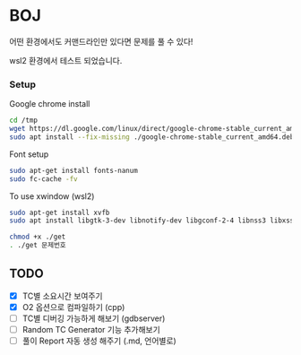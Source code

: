 # BOJ

어떤 환경에서도 커맨드라인만 있다면 문제를 풀 수 있다!

wsl2 환경에서 테스트 되었습니다.


### Setup

Google chrome install

```bash
cd /tmp
wget https://dl.google.com/linux/direct/google-chrome-stable_current_amd64.deb
sudo apt install --fix-missing ./google-chrome-stable_current_amd64.deb
```

Font setup
```bash
sudo apt-get install fonts-nanum
sudo fc-cache -fv
```

To use xwindow (wsl2)
```bash
sudo apt-get install xvfb
sudo apt install libgtk-3-dev libnotify-dev libgconf-2-4 libnss3 libxss1 libasound2
```

```bash
chmod +x ./get
. ./get 문제번호
```


## TODO
- [X] TC별 소요시간 보여주기
- [X] O2 옵션으로 컴파일하기 (cpp)
- [ ] TC별 디버깅 가능하게 해보기 (gdbserver)
- [ ] Random TC Generator 기능 추가해보기
- [ ] 풀이 Report 자동 생성 해주기 (.md, 언어별로)
